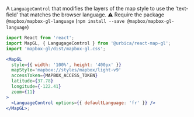 A `LanguageControl` that modifies the layers of the map style to use the 'text-field' that matches the browser language.
⚠️ Require the package `@mapbox/mapbox-gl-language` (`npm install --save @mapbox/mapbox-gl-language`)

```jsx
import React from 'react';
import MapGL, { LangugageControl } from '@urbica/react-map-gl';
import 'mapbox-gl/dist/mapbox-gl.css';

<MapGL
  style={{ width: '100%', height: '400px' }}
  mapStyle='mapbox://styles/mapbox/light-v9'
  accessToken={MAPBOX_ACCESS_TOKEN}
  latitude={37.78}
  longitude={-122.41}
  zoom={11}
>
  <LanguageControl options={{ defaultLanguage: 'fr' }} />
</MapGL>;
```
